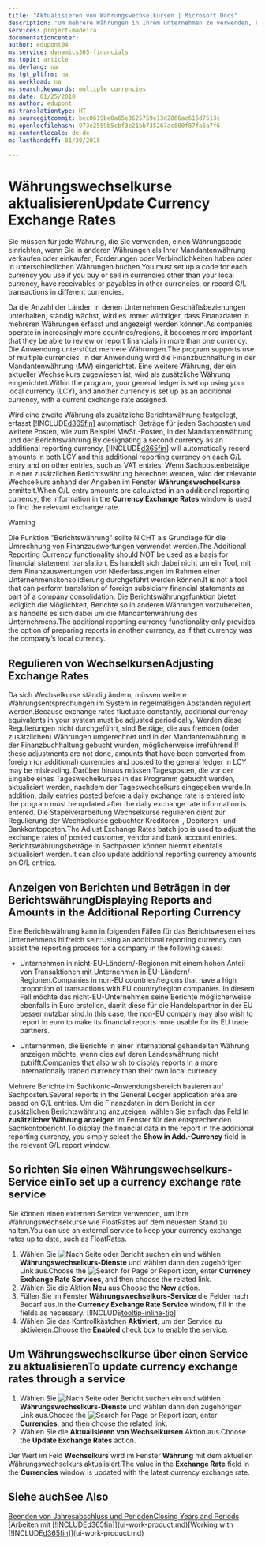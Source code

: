 ```yaml
---
title: "Aktualisieren von Währungswechselkursen | Microsoft Docs"
description: "Um mehrere Währungen in Ihrem Unternehmen zu verwenden, können Sie einen Code für jede Währung einrichten und einen externen Wechselkursdienst, wie FloatRates verwenden."
services: project-madeira
documentationcenter: 
author: edupont04
ms.service: dynamics365-financials
ms.topic: article
ms.devlang: na
ms.tgt_pltfrm: na
ms.workload: na
ms.search.keywords: multiple currencies
ms.date: 01/25/2018
ms.author: edupont
ms.translationtype: HT
ms.sourcegitcommit: bec0619be0a65e3625759e13d2866ac615d7513c
ms.openlocfilehash: 973e2559b5cbf3e21bb735267ac800f87fa5a7f6
ms.contentlocale: de-de
ms.lasthandoff: 01/30/2018

---
```

# <a name="update-currency-exchange-rates"></a><span data-ttu-id="89a6d-103">Währungswechselkurse aktualisieren</span><span class="sxs-lookup"><span data-stu-id="89a6d-103">Update Currency Exchange Rates</span></span>
<span data-ttu-id="89a6d-104">Sie müssen für jede Währung, die Sie verwenden, einen Währungscode einrichten, wenn Sie in anderen Währungen als Ihrer Mandantenwährung verkaufen oder einkaufen, Forderungen oder Verbindlichkeiten haben oder in unterschiedlichen Währungen buchen.</span><span class="sxs-lookup"><span data-stu-id="89a6d-104">You must set up a code for each currency you use if you buy or sell in currencies other than your local currency, have receivables or payables in other currencies, or record G/L transactions in different currencies.</span></span>  

<span data-ttu-id="89a6d-105">Da die Anzahl der Länder, in denen Unternehmen Geschäftsbeziehungen unterhalten, ständig wächst, wird es immer wichtiger, dass Finanzdaten in mehreren Währungen erfasst und angezeigt werden können.</span><span class="sxs-lookup"><span data-stu-id="89a6d-105">As companies operate in increasingly more countries/regions, it becomes more important that they be able to review or report financials in more than one currency.</span></span> <span data-ttu-id="89a6d-106">Die Anwendung unterstützt mehrere Währungen.</span><span class="sxs-lookup"><span data-stu-id="89a6d-106">The program supports use of multiple currencies.</span></span> <span data-ttu-id="89a6d-107">In der Anwendung wird die Finanzbuchhaltung in der Mandantenwährung (MW) eingerichtet. Eine weitere Währung, der ein aktueller Wechselkurs zugewiesen ist, wird als zusätzliche Währung eingerichtet.</span><span class="sxs-lookup"><span data-stu-id="89a6d-107">Within the program, your general ledger is set up using your local currency (LCY), and another currency is set up as an additional currency, with a current exchange rate assigned.</span></span>  

 <span data-ttu-id="89a6d-108">Wird eine zweite Währung als zusätzliche Berichtswährung festgelegt, erfasst [!INCLUDE[d365fin](includes/d365fin_md.md)] automatisch Beträge für jeden Sachposten und weitere Posten, wie zum Beispiel MwSt.-Posten, in der Mandantenwährung und der Berichtswährung.</span><span class="sxs-lookup"><span data-stu-id="89a6d-108">By designating a second currency as an additional reporting currency, [!INCLUDE[d365fin](includes/d365fin_md.md)] will automatically record amounts in both LCY and this additional reporting currency on each G/L entry and on other entries, such as VAT entries.</span></span> <span data-ttu-id="89a6d-109">Wenn Sachpostenbeträge in einer zusätzlichen Berichtswährung berechnet werden, wird der relevante Wechselkurs anhand der Angaben im Fenster **Währungswechselkurse** ermittelt.</span><span class="sxs-lookup"><span data-stu-id="89a6d-109">When G/L entry amounts are calculated in an additional reporting currency, the information in the **Currency Exchange Rates** window is used to find the relevant exchange rate.</span></span>  

> [!WARNING]  
>  <span data-ttu-id="89a6d-110">Die Funktion "Berichtswährung" sollte NICHT als Grundlage für die Umrechnung von Finanzauswertungen verwendet werden.</span><span class="sxs-lookup"><span data-stu-id="89a6d-110">The Additional Reporting Currency functionality should NOT be used as a basis for financial statement translation.</span></span> <span data-ttu-id="89a6d-111">Es handelt sich dabei nicht um ein Tool, mit dem Finanzauswertungen von Niederlassungen im Rahmen einer Unternehmenskonsolidierung durchgeführt werden können.</span><span class="sxs-lookup"><span data-stu-id="89a6d-111">It is not a tool that can perform translation of foreign subsidiary financial statements as part of a company consolidation.</span></span> <span data-ttu-id="89a6d-112">Die Berichtswährungsfunktion bietet lediglich die Möglichkeit, Berichte so in anderen Währungen vorzubereiten, als handelte es sich dabei um die Mandantenwährung des Unternehmens.</span><span class="sxs-lookup"><span data-stu-id="89a6d-112">The additional reporting currency functionality only provides the option of preparing reports in another currency, as if that currency was the company’s local currency.</span></span>

## <a name="adjusting-exchange-rates"></a><span data-ttu-id="89a6d-113">Regulieren von Wechselkursen</span><span class="sxs-lookup"><span data-stu-id="89a6d-113">Adjusting Exchange Rates</span></span>  
<span data-ttu-id="89a6d-114">Da sich Wechselkurse ständig ändern, müssen weitere Währungsentsprechungen im System in regelmäßigen Abständen reguliert werden.</span><span class="sxs-lookup"><span data-stu-id="89a6d-114">Because exchange rates fluctuate constantly, additional currency equivalents in your system must be adjusted periodically.</span></span> <span data-ttu-id="89a6d-115">Werden diese Regulierungen nicht durchgeführt, sind Beträge, die aus fremden (oder zusätzlichen) Währungen umgerechnet und in der Mandantenwährung in der Finanzbuchhaltung gebucht wurden, möglicherweise irreführend.</span><span class="sxs-lookup"><span data-stu-id="89a6d-115">If these adjustments are not done, amounts that have been converted from foreign (or additional) currencies and posted to the general ledger in LCY may be misleading.</span></span> <span data-ttu-id="89a6d-116">Darüber hinaus müssen Tagesposten, die vor der Eingabe eines Tageswechelkurses in das Programm gebucht werden, aktualisiert werden, nachdem der Tageswechselkurs eingegeben wurde.</span><span class="sxs-lookup"><span data-stu-id="89a6d-116">In addition, daily entries posted before a daily exchange rate is entered into the program must be updated after the daily exchange rate information is entered.</span></span> <span data-ttu-id="89a6d-117">Die Stapelverarbeitung  Wechselkurse regulieren dient zur Regulierung der Wechselkurse gebuchter Kreditoren-, Debitoren- und Bankkontoposten.</span><span class="sxs-lookup"><span data-stu-id="89a6d-117">The Adjust Exchange Rates batch job is used to adjust the exchange rates of posted customer, vendor and bank account entries.</span></span> <span data-ttu-id="89a6d-118">Berichtswährungsbeträge in Sachposten können hiermit ebenfalls aktualisiert werden.</span><span class="sxs-lookup"><span data-stu-id="89a6d-118">It can also update additional reporting currency amounts on G/L entries.</span></span>  

## <a name="displaying-reports-and-amounts-in-the-additional-reporting-currency"></a><span data-ttu-id="89a6d-119">Anzeigen von Berichten und Beträgen in der Berichtswährung</span><span class="sxs-lookup"><span data-stu-id="89a6d-119">Displaying Reports and Amounts in the Additional Reporting Currency</span></span>  
<span data-ttu-id="89a6d-120">Eine Berichtswährung kann in folgenden Fällen für das Berichtswesen eines Unternehmens hilfreich sein:</span><span class="sxs-lookup"><span data-stu-id="89a6d-120">Using an additional reporting currency can assist the reporting process for a company in the following cases:</span></span>  

- <span data-ttu-id="89a6d-121">Unternehmen in nicht-EU-Ländern/-Regionen mit einem hohen Anteil von Transaktionen mit Unternehmen in EU-Ländern/-Regionen.</span><span class="sxs-lookup"><span data-stu-id="89a6d-121">Companies in non-EU countries/regions that have a high proportion of transactions with EU country/region companies.</span></span> <span data-ttu-id="89a6d-122">In diesem Fall möchte das nicht-EU-Unternehmen seine Berichte möglicherweise ebenfalls in Euro erstellen, damit diese für die Handelspartner in der EU besser nutzbar sind.</span><span class="sxs-lookup"><span data-stu-id="89a6d-122">In this case, the non-EU company may also wish to report in euro to make its financial reports more usable for its EU trade partners.</span></span>  

- <span data-ttu-id="89a6d-123">Unternehmen, die Berichte in einer international gehandelten Währung anzeigen möchte, wenn dies auf deren Landeswährung nicht zutrifft.</span><span class="sxs-lookup"><span data-stu-id="89a6d-123">Companies that also wish to display reports in a more internationally traded currency than their own local currency.</span></span>  

<span data-ttu-id="89a6d-124">Mehrere Berichte im Sachkonto-Anwendungsbereich basieren auf Sachposten.</span><span class="sxs-lookup"><span data-stu-id="89a6d-124">Several reports in the General Ledger application area are based on G/L entries.</span></span> <span data-ttu-id="89a6d-125">Um die Finanzdaten in dem Bericht in der zusätzlichen Berichtswährung anzuzeigen, wählen Sie einfach das Feld **In zusätzlicher Währung anzeigen** im Fenster für den entsprechenden Sachkontobericht.</span><span class="sxs-lookup"><span data-stu-id="89a6d-125">To display the financial data in the report in the additional reporting currency, you simply select the **Show in Add.-Currency** field in the relevant G/L report window.</span></span>  

## <a name="to-set-up-a-currency-exchange-rate-service"></a><span data-ttu-id="89a6d-126">So richten Sie einen Währungswechselkurs-Service ein</span><span class="sxs-lookup"><span data-stu-id="89a6d-126">To set up a currency exchange rate service</span></span>
<span data-ttu-id="89a6d-127">Sie können einen externen Service verwenden, um Ihre Währungswechselkurse wie FloatRates auf dem neuesten Stand zu halten.</span><span class="sxs-lookup"><span data-stu-id="89a6d-127">You can use an external service to keep your currency exchange rates up to date, such as FloatRates.</span></span>

1. <span data-ttu-id="89a6d-128">Wählen Sie ![Nach Seite oder Bericht suchen](media/ui-search/search_small.png "Nach Seite oder Bericht suchen") ein und wählen **Währungswechselkurs-Dienste** und wählen dann den zugehörigen Link aus.</span><span class="sxs-lookup"><span data-stu-id="89a6d-128">Choose the ![Search for Page or Report](media/ui-search/search_small.png "Search for Page or Report icon") icon, enter **Currency Exchange Rate Services**, and then choose the related link.</span></span>
2. <span data-ttu-id="89a6d-129">Wählen Sie die Aktion **Neu** aus.</span><span class="sxs-lookup"><span data-stu-id="89a6d-129">Choose the **New** action.</span></span>
3. <span data-ttu-id="89a6d-130">Füllen Sie im Fenster **Währungswechselkurs-Service** die Felder nach Bedarf aus.</span><span class="sxs-lookup"><span data-stu-id="89a6d-130">In the **Currency Exchange Rate Service** window, fill in the fields as necessary.</span></span> [!INCLUDE[tooltip-inline-tip](includes/tooltip-inline-tip_md.md)]
4. <span data-ttu-id="89a6d-131">Wählen Sie das Kontrollkästchen **Aktiviert**, um den Service zu aktivieren.</span><span class="sxs-lookup"><span data-stu-id="89a6d-131">Choose the **Enabled** check box to enable the service.</span></span>

## <a name="to-update-currency-exchange-rates-through-a-service"></a><span data-ttu-id="89a6d-132">Um Währungswechselkurse über einen Service zu aktualisieren</span><span class="sxs-lookup"><span data-stu-id="89a6d-132">To update currency exchange rates through a service</span></span>
1. <span data-ttu-id="89a6d-133">Wählen Sie ![Nach Seite oder Bericht suchen](media/ui-search/search_small.png "Nach Seite oder Bericht suchen") ein und wählen **Währungswechselkurs-Dienste** und wählen dann den zugehörigen Link aus.</span><span class="sxs-lookup"><span data-stu-id="89a6d-133">Choose the ![Search for Page or Report](media/ui-search/search_small.png "Search for Page or Report icon") icon, enter **Currencies**, and then choose the related link.</span></span>
2. <span data-ttu-id="89a6d-134">Wählen Sie die **Aktualisieren von Wechselkursen** Aktion aus.</span><span class="sxs-lookup"><span data-stu-id="89a6d-134">Choose the **Update Exchange Rates** action.</span></span>

<span data-ttu-id="89a6d-135">Der Wert im Feld **Wechselkurs** wird im Fenster **Währung** mit dem aktuellen Währungswechselkurs aktualisiert.</span><span class="sxs-lookup"><span data-stu-id="89a6d-135">The value in the **Exchange Rate** field in the **Currencies** window is updated with the latest currency exchange rate.</span></span>

## <a name="see-also"></a><span data-ttu-id="89a6d-136">Siehe auch</span><span class="sxs-lookup"><span data-stu-id="89a6d-136">See Also</span></span>
[<span data-ttu-id="89a6d-137">Beenden von Jahresabschluss und Perioden</span><span class="sxs-lookup"><span data-stu-id="89a6d-137">Closing Years and Periods</span></span>](year-close-years-periods.md)  
<span data-ttu-id="89a6d-138">[Arbeiten mit [!INCLUDE[d365fin](includes/d365fin_md.md)]](ui-work-product.md)</span><span class="sxs-lookup"><span data-stu-id="89a6d-138">[Working with [!INCLUDE[d365fin](includes/d365fin_md.md)]](ui-work-product.md)</span></span>

